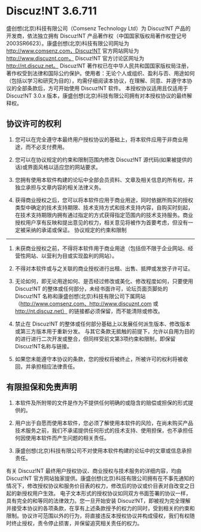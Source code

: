 Discuz!NT 3.6.711
========

盛创想(北京)科技有限公司（Comsenz Technology Ltd）为 Discuz!NT 产品的开发商，依法独立拥有 Discuz!NT 产品著作权（中国国家版权局著作权登记号 2003SR6623）。康盛创想(北京)科技有限公司网址为 http://www.comsenz.com，Discuz!NT 官方网站网址为 http://www.discuznt.com， Discuz!NT 官方讨论区网址为 http://nt.discuz.net。
Discuz!NT 著作权已在中华人民共和国国家版权局注册，著作权受到法律和国际公约保护。使用者：无论个人或组织、盈利与否、用途如何（包括以学习和研究为目的），均需仔细阅读本协议，在理解、同意、并遵守本协议的全部条款后，方可开始使用 Discuz!NT 软件。
本授权协议适用且仅适用于 Discuz!NT 3.0.x 版本，康盛创想(北京)科技有限公司拥有对本授权协议的最终解释权。

协议许可的权利
-----------
  1) 您可以在完全遵守本最终用户授权协议的基础上，将本软件应用于非商业用途，而不必支付费用。
  2) 您可以在协议规定的约束和限制范围内修改 Discuz!NT 源代码(如果被提供的话)或界面风格以适应您的网站要求。

  3) 您拥有使用本软件构建的论坛中全部会员资料、文章及相关信息的所有权，并独立承担与文章内容的相关法律义务。

  4) 获得商业授权之后，您可以将本软件应用于商业用途，同时依据所购买的授权类型中确定的技术支持期限、技术支持方式和技术支持内容，自购买时刻起，在技术支持期限内拥有通过指定的方式获得指定范围内的技术支持服务。商业授权用户享有反映和提出意见的权力，相关意见将被作为首要考虑，但没有一定被采纳的承诺或保证。
协议规定的约束和限制
------------------
  1) 未获商业授权之前，不得将本软件用于商业用途（包括但不限于企业网站、经营性网站、以营利为目或实现盈利的网站）。

  2) 不得对本软件或与之关联的商业授权进行出租、出售、抵押或发放子许可证。

  3) 无论如何，即无论用途如何、是否经过修改或美化、修改程度如何，只要使用 Discuz!NT 的整体或任何部分，未经书面许可，论坛页面页脚处的 Discuz!NT 名称和康盛创想(北京)科技有限公司下属网站（http://www.comsenz.com、http://www.discuznt.com 或 http://nt.discuz.net） 的链接都必须保留，而不能清除或修改。

  4) 禁止在 Discuz!NT 的整体或任何部分基础上以发展任何派生版本、修改版本或第三方版本用于重新分发。 与其它条款无抵触的前提下，允许以自用为目的的进行进行二次开发或整合，但同样受前文第3项约束和限制，即保留Discuz!NT名称与链接。

  5) 如果您未能遵守本协议的条款，您的授权将被终止，所被许可的权利将被收回，并承担相应法律责任。

有限担保和免责声明
-----------
  1) 本软件及所附带的文件是作为不提供任何明确的或隐含的赔偿或担保的形式提供的。

  2) 用户出于自愿而使用本软件，您必须了解使用本软件的风险，在尚未购买产品技术服务之前，我们不承诺提供任何形式的技术支持、使用担保，也不承担任何因使用本软件而产生问题的相关责任。

  3) 康盛创想(北京)科技有限公司不对使用本软件构建的论坛中的文章或信息承担责任。

  有关 Discuz!NT 最终用户授权协议、商业授权与技术服务的详细内容，均由 Discuz!NT 官方网站独家提供。康盛创想(北京)科技有限公司拥有在不事先通知的情况下，修改授权协议和服务价目表的权力，修改后的协议或价目表对自改变之日起的新授权用户生效。
电子文本形式的授权协议如同双方书面签署的协议一样，具有完全的和等同的法律效力。您一旦开始安装 Discuz!NT，即被视为完全理解并接受本协议的各项条款，在享有上述条款授予的权力的同时，受到相关的约束和限制。协议许可范围以外的行为，将直接违反本授权协议并构成侵权，我们有权随时终止授权，责令停止损害，并保留追究相关责任的权力。